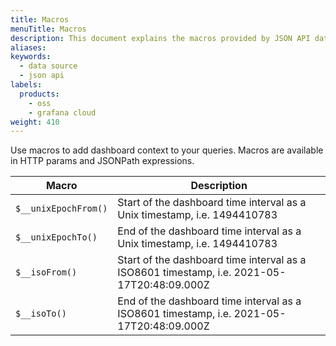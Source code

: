```yaml
---
title: Macros
menuTitle: Macros
description: This document explains the macros provided by JSON API data source
aliases:
keywords:
  - data source
  - json api
labels:
  products:
    - oss
    - grafana cloud
weight: 410
---
```


Use macros to add dashboard context to your queries. Macros are available in HTTP params and JSONPath expressions.

| Macro                | Description                                                                                |
| -------------------- | ------------------------------------------------------------------------------------------ |
| `$__unixEpochFrom()` | Start of the dashboard time interval as a Unix timestamp, i.e. 1494410783                  |
| `$__unixEpochTo()`   | End of the dashboard time interval as a Unix timestamp, i.e. 1494410783                    |
| `$__isoFrom()`       | Start of the dashboard time interval as a ISO8601 timestamp, i.e. 2021-05-17T20:48:09.000Z |
| `$__isoTo()`         | End of the dashboard time interval as a ISO8601 timestamp, i.e. 2021-05-17T20:48:09.000Z   |
